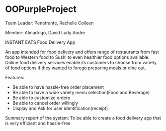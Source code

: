 # OOPurpleProject

Team Leader: Penetrante, Rachelle Colleen

Member: Almadrigo, David Ludy Andre

INSTANT EATS 
Food Delivery App

An app intended for food delivery and offers range of restaurants from fast food to Western food to Sushi to even healthier food options available. Online food delivery services enable its customers to choose from variety of food options if they wanted to forego preparing meals or dine out.

Features:

- Be able to have hassle-free order placement
- Be able to have a wide variety menu selection(Food and Beverage) 
- Be able to customize orders 
- Be able to cancel order willingly
- Display and Ask for user identification(receipt)

Summary report of the system: To be able to create a food delivery app that is very efficient and hassle-free.
